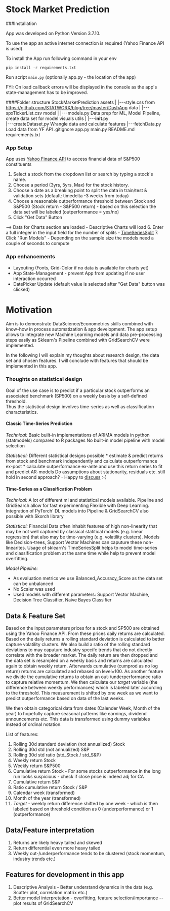 # Stock Market Prediction 

###Installation

App was developed on Python Version 3.7.10.

To use the app an active internet connection is required (Yahoo Finance API is used).

To install the App run following command in your env

```
pip install -r requirements.txt
```

Run script `main.py` (optionally app.py - the location of the app)



FYI: On load callback errors will be displayed in the console as the app's state-management has to be improved.

####Folder structure
    StockMarketPrediction
        assets |
            |---style.css   from https://github.com/STATWORX/blog/tree/master/DashApp
        data   |
            |---spxTickerList.csv
        model  |
            |---models.py           Data prep for ML, Model Pipeline, create data set for model visuals
        utils  |
            |---__init__.py      
            |---createDataset.py    Wrangle data and calculate features
            |---fetchData.py        Load data from YF API 
        .gitignore
        app.py
        main.py
        README.md
        requirements.txt
 

### App Setup

App uses [Yahoo Finance API](#https://github.com/ranaroussi/yfinance/blob/main/docs/quickstart.md) to access financial data of S&P500 constituents

1. Select a stock from the dropdown list or search by typing a stock's name.
2. Choose a period (3yrs, 5yrs, Max) for the stock history.
3. Choose a date as a breaking point to split the data in train/test & validation sets (default: timedelta -3 weeks from today)
4. Choose a reasonable outperformance threshold between Stock and S&P500 (Stock return - S&P500 return) - based on this selection the data set will be labeled (outperformance = yes/no) 
5. Click "Get Data" Button

--> Data for Charts  section are loaded - Descriptive Charts will load
6. Enter a full integer in the input field for the number of splits - [TimeSeriesSplit](https://scikit-learn.org/stable/modules/generated/sklearn.model_selection.TimeSeriesSplit.html)
7. Click "Run Models" - Depending on the sample size the models need a couple of seconds to compute


### App enhancements

* Layouting (Fonts, Grid-Color if no data is available for charts yet)
* App State-Management - prevent App from updating if no user interaction occurred
* DatePicker Update (default value is selected after "Get Data" button was clicked)



# Motivation
Aim is to demonstrate DataScience/Econometrics skills combined with know-how in process automatization & app development. 
The app setup allows to integrate new Machine Learning models and data pre-processing steps easily as Sklearn's Pipeline combined with GridSearchCV were implemented.

In the following I will explain my thoughts about research design, the data set and chosen features. 
I will conclude with features that should be implemented in this app.

### Thoughts on statistical design 
Goal of the use case is to predict if a particular stock outperforms an associated benchmark (SP500) on a weekly basis by a self-defined threshold.  
Thus the statistical design involves time-series  as well as classification characteristics.                          

#### Classic Time-Series Prediction
                                
*Technical:*
 Basic built-in implementations of ARIMA models in python (statmodels) compared to R packages
 No built-in model pipeline with model selection
 
 *Statistical:*
 Different statistical designs possible 
    * estimate & predict returns from stock and benchmark independently and calculate outperformance ex-post
    * calculate outperformance ex-ante and use this return series to fit and predict AR-models 
  Do assumptions about stationarity, residuals etc. still hold in second approach? - Happy to [discuss](https://quant.stackexchange.com/questions/65715/prediciting-outperformance-choice-of-statistical-design) :-)
    
#### Time-Series as a Classification Problem

*Technical:*
A lot of different ml and statistical models available. Pipeline and GridSearch allow for fast experimenting 
Flexible with Deep Learning. Integration of PyTorch' DL models into Pipeline & GridSearchCV also possible with Skorch library

*Statistical:*
Financial Data often inhabit features of high non-linearity that may be not well captured by classical statitical models (e.g. linear regression)
that also may be time-varying (e.g. volatility clusters). Models like Decision-trees, Support Vector Machines can caputure these non-linearites.
Usage of sklearn's TimeSeriesSplit helps to model time-series and classification problem at the same time while help to prevent model overfitting.

*Model Pipeline:*
* As evaluation metrics we use Balanced_Accuracy_Score as the data set can be unbalanced
* No Scaler was used
* Used models with different parameters: Support Vector Machine, Decision Tree Classifier, Naive Bayes Classifier


## Data & Feature Set

Based on the input parameters prices for a stock and SP500 are obtained using the Yahoo Finance API. 
From these prices daily returns are calculated. Based on the daily returns a rolling standard deviation is calculated to better capture volatility clusters.
We also build a ratio of the rolling standard deviations to may caputure industry specifc trends that do not directly correlate with the broader market.
The daily return are then dropped and the data set is resampled on a weekly basis and returns are calculated again to obtain weekly return.
Afterwards cumulative (cumprod as no log return) returns are calculated and rebased on level=100. 
As another feature we divide the cumulative returns to obtain an out-/underperformance ratio to capture relative momentum. 
We then calculate our *target* variable (the difference between weekly performances) which is labeled later according to the threshold. 
This measurement is shifted by one week as we want to predict outperformance based on data of the last weeks.

We then obtain categorical data from dates (Calender Week, Month of the year) to hopefully capture seasonal patterns like earnings, dividend announcements etc.
This data is transformed using dummy variables instead of ordinal notation.

List of features:
1. Rolling 30d standard deviation (not annualized) Stock
2. Rolling 30d std (not annualized) S&P
3. Rolling 30d std ratio (std_Stock / std_S&P)
4. Weekly return Stock 
5. Weekly return S&P500
6. Cumulative return Stock - For some stocks outperformance in the long run looks suspicious - check if close price is indeed adj for CA 
7. Cumulative return S&P
8. Ratio cumulative return Stock / S&P
9. Calendar week (transformed)
10. Month of the year (transformed)
11. *Target* - weekly return difference shifted by one week - which is then labeled based on threshold condition as 0 (underperformance) or 1 (outperformance)

## Data/Feature interpretation

1. Returns are likely heavy tailed and skewed
2. Return differential even more heavy tailed
3. Weekly out-/underperformance tends to be clustered (stock momentum, industry trends etc.)

## Features for development in this app
1. Descriptive Analysis - Better understand dynamics in the data (e.g. Scatter plot, correlation matrix etc.)
2. Better model interpretation - overfitting, feature selection/importance -- plot results of GridSearchCV 




